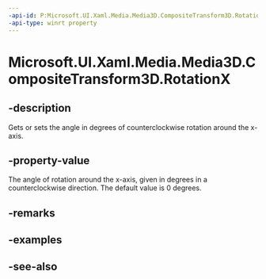 ```yaml
---
-api-id: P:Microsoft.UI.Xaml.Media.Media3D.CompositeTransform3D.RotationX
-api-type: winrt property
---
```


<!-- Property syntax
public double RotationX { get;  set; }
-->

# Microsoft.UI.Xaml.Media.Media3D.CompositeTransform3D.RotationX

## -description
Gets or sets the angle in degrees of counterclockwise rotation around the x-axis.

## -property-value
The angle of rotation around the x-axis, given in degrees in a counterclockwise direction. The default value is 0 degrees.

## -remarks

## -examples

## -see-also
